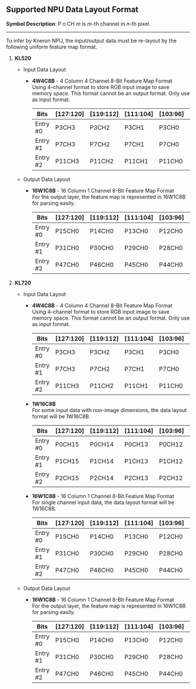 ## Supported NPU Data Layout Format

**Symbol Description**: P *n* CH *m* is *m*-th channel in *n*-th pixel.  

---

To infer by Kneron NPU, the input/output data must be re-layout by the following uniform feature map format.  

1. **KL520**  

    - Input Data Layout  
        - **4W4C8B** - 4 Column 4 Channel 8-Bit Feature Map Format  
            Using 4-channel format to store RGB input image to save memory space. This format cannot be an output format. Only use as input format.  

            | Bits     | \[127:120\] | \[119:112\] | \[111:104\] | \[103:96\] | \[95:88\] | \[87:80\] | \[79:72\] | \[71:64\] | \[63:56\] | \[55:48\] | \[47:40\] | \[39:32\] | \[31:24\] | \[23:16\] | \[15:8\] | \[7:0\] |
            | -------- | ----------- | ----------- | ----------- | ---------- | --------- | --------- | --------- | --------- | --------- | --------- | --------- | --------- | --------- | --------- | -------- | ------- |
            | Entry #0 | P3CH3       | P3CH2       | P3CH1       | P3CH0      | P2CH3     | P2CH2     | P2CH1     | P2CH0     | P1CH3     | P1CH2     | P1CH1     | P1CH0     | P0CH3     | P0CH2     | P0CH1    | P0CH0   |
            | Entry #1 | P7CH3       | P7CH2       | P7CH1       | P7CH0      | P6CH3     | P6CH2     | P6CH1     | P6CH0     | P5CH3     | P5CH2     | P5CH1     | P5CH0     | P4CH3     | P4CH2     | P4CH1    | P4CH0   |
            | Entry #2 | P11CH3      | P11CH2      | P11CH1      | P11CH0     | P10CH3    | P10CH2    | P10CH1    | P10CH0    | P9CH3     | P9CH2     | P9CH1     | P9CH0     | P8CH3     | P8CH2     | P8CH1    | P8CH0   |  

    - Output Data Layout  
        - **16W1C8B** - 16 Column 1 Channel 8-Bit Feature Map Format  
            For the output layer, the feature map is represented in 16W1C8B for parsing easily.  

            | Bits     | \[127:120\] | \[119:112\] | \[111:104\] | \[103:96\] | \[95:88\] | \[87:80\] | \[79:72\] | \[71:64\] | \[63:56\] | \[55:48\] | \[47:40\] | \[39:32\] | \[31:24\] | \[23:16\] | \[15:8\] | \[7:0\] |
            | -------- | ----------- | ----------- | ----------- | ---------- | --------- | --------- | --------- | --------- | --------- | --------- | --------- | --------- | --------- | --------- | -------- | ------- |
            | Entry #0 | P15CH0      | P14CH0      | P13CH0      | P12CH0     | P11CH0    | P10CH0    | P9CH0     | P8CH0     | P7CH0     | P6CH0     | P5CH0     | P4CH0     | P3CH0     | P2CH0     | P1CH0    | P0CH0   |
            | Entry #1 | P31CH0      | P30CH0      | P29CH0      | P28CH0     | P27CH0    | P26CH0    | P25CH0    | P24CH0    | P23CH0    | P22CH0    | P21CH0    | P20CH0    | P19CH0    | P18CH0    | P17CH0   | P16CH0  |
            | Entry #2 | P47CH0      | P46CH0      | P45CH0      | P44CH0     | P43CH0    | P42CH0    | P41CH0    | P40CH0    | P39CH0    | P38CH0    | P37CH0    | P36CH0    | P35CH0    | P34CH0    | P33CH0   | P32CH0  |

2. **KL720**  

    - Input Data Layout  
        - **4W4C8B** - 4 Column 4 Channel 8-Bit Feature Map Format  
            Using 4-channel format to store RGB input image to save memory space. This format cannot be an output format. Only use as input format.  

            | Bits     | \[127:120\] | \[119:112\] | \[111:104\] | \[103:96\] | \[95:88\] | \[87:80\] | \[79:72\] | \[71:64\] | \[63:56\] | \[55:48\] | \[47:40\] | \[39:32\] | \[31:24\] | \[23:16\] | \[15:8\] | \[7:0\] |
            | -------- | ----------- | ----------- | ----------- | ---------- | --------- | --------- | --------- | --------- | --------- | --------- | --------- | --------- | --------- | --------- | -------- | ------- |
            | Entry #0 | P3CH3       | P3CH2       | P3CH1       | P3CH0      | P2CH3     | P2CH2     | P2CH1     | P2CH0     | P1CH3     | P1CH2     | P1CH1     | P1CH0     | P0CH3     | P0CH2     | P0CH1    | P0CH0   |
            | Entry #1 | P7CH3       | P7CH2       | P7CH1       | P7CH0      | P6CH3     | P6CH2     | P6CH1     | P6CH0     | P5CH3     | P5CH2     | P5CH1     | P5CH0     | P4CH3     | P4CH2     | P4CH1    | P4CH0   |
            | Entry #2 | P11CH3      | P11CH2      | P11CH1      | P11CH0     | P10CH3    | P10CH2    | P10CH1    | P10CH0    | P9CH3     | P9CH2     | P9CH1     | P9CH0     | P8CH3     | P8CH2     | P8CH1    | P8CH0   |  

        - **1W16C8B**  
            For some input data with non-image dimensions, the data layout format will be 1W16C8B.  

            | Bits     | \[127:120\] | \[119:112\] | \[111:104\] | \[103:96\] | \[95:88\] | \[87:80\] | \[79:72\] | \[71:64\] | \[63:56\] | \[55:48\] | \[47:40\] | \[39:32\] | \[31:24\] | \[23:16\] | \[15:8\] | \[7:0\] |
            | -------- | ----------- | ----------- | ----------- | ---------- | --------- | --------- | --------- | --------- | --------- | --------- | --------- | --------- | --------- | --------- | -------- | ------- |
            | Entry #0 | P0CH15      | P0CH14      | P0CH13      | P0CH12     | P0CH11    | P0CH10    | P0CH9     | P0CH8     | P0CH7     | P0CH6     | P0CH5     | P0CH4     | P0CH3     | P0CH2     | P0CH1    | P0CH0   |
            | Entry #1 | P1CH15      | P1CH14      | P1CH13      | P1CH12     | P1CH11    | P1CH10    | P1CH9     | P1CH8     | P1CH7     | P1CH6     | P1CH5     | P1CH4     | P1CH3     | P1CH2     | P1CH1    | P1CH0   |
            | Entry #2 | P2CH15      | P2CH14      | P2CH13      | P2CH12     | P2CH11    | P2CH10    | P2CH9     | P2CH8     | P2CH7     | P2CH6     | P2CH5     | P2CH4     | P2CH3     | P2CH2     | P2CH1    | P2CH0   |  

        - **16W1C8B** - 16 Column 1 Channel 8-Bit Feature Map Format  
            For single channel input data, the data layout format will be 1W16C8B.  

            | Bits     | \[127:120\] | \[119:112\] | \[111:104\] | \[103:96\] | \[95:88\] | \[87:80\] | \[79:72\] | \[71:64\] | \[63:56\] | \[55:48\] | \[47:40\] | \[39:32\] | \[31:24\] | \[23:16\] | \[15:8\] | \[7:0\] |
            | -------- | ----------- | ----------- | ----------- | ---------- | --------- | --------- | --------- | --------- | --------- | --------- | --------- | --------- | --------- | --------- | -------- | ------- |
            | Entry #0 | P15CH0      | P14CH0      | P13CH0      | P12CH0     | P11CH0    | P10CH0    | P9CH0     | P8CH0     | P7CH0     | P6CH0     | P5CH0     | P4CH0     | P3CH0     | P2CH0     | P1CH0    | P0CH0   |
            | Entry #1 | P31CH0      | P30CH0      | P29CH0      | P28CH0     | P27CH0    | P26CH0    | P25CH0    | P24CH0    | P23CH0    | P22CH0    | P21CH0    | P20CH0    | P19CH0    | P18CH0    | P17CH0   | P16CH0  |
            | Entry #2 | P47CH0      | P46CH0      | P45CH0      | P44CH0     | P43CH0    | P42CH0    | P41CH0    | P40CH0    | P39CH0    | P38CH0    | P37CH0    | P36CH0    | P35CH0    | P34CH0    | P33CH0   | P32CH0  |  

    - Output Data Layout  
        - **16W1C8B** - 16 Column 1 Channel 8-Bit Feature Map Format  
            For the output layer, the feature map is represented in 16W1C8B for parsing easily.  

            | Bits     | \[127:120\] | \[119:112\] | \[111:104\] | \[103:96\] | \[95:88\] | \[87:80\] | \[79:72\] | \[71:64\] | \[63:56\] | \[55:48\] | \[47:40\] | \[39:32\] | \[31:24\] | \[23:16\] | \[15:8\] | \[7:0\] |
            | -------- | ----------- | ----------- | ----------- | ---------- | --------- | --------- | --------- | --------- | --------- | --------- | --------- | --------- | --------- | --------- | -------- | ------- |
            | Entry #0 | P15CH0      | P14CH0      | P13CH0      | P12CH0     | P11CH0    | P10CH0    | P9CH0     | P8CH0     | P7CH0     | P6CH0     | P5CH0     | P4CH0     | P3CH0     | P2CH0     | P1CH0    | P0CH0   |
            | Entry #1 | P31CH0      | P30CH0      | P29CH0      | P28CH0     | P27CH0    | P26CH0    | P25CH0    | P24CH0    | P23CH0    | P22CH0    | P21CH0    | P20CH0    | P19CH0    | P18CH0    | P17CH0   | P16CH0  |
            | Entry #2 | P47CH0      | P46CH0      | P45CH0      | P44CH0     | P43CH0    | P42CH0    | P41CH0    | P40CH0    | P39CH0    | P38CH0    | P37CH0    | P36CH0    | P35CH0    | P34CH0    | P33CH0   | P32CH0  |  
